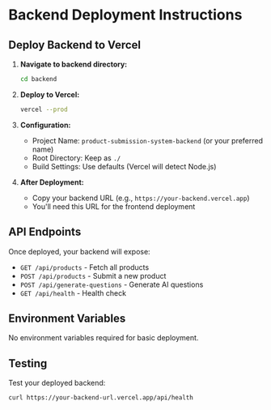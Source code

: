 # Backend Deployment Instructions

## Deploy Backend to Vercel

1. **Navigate to backend directory:**
   ```bash
   cd backend
   ```

2. **Deploy to Vercel:**
   ```bash
   vercel --prod
   ```

3. **Configuration:**
   - Project Name: `product-submission-system-backend` (or your preferred name)
   - Root Directory: Keep as `./`
   - Build Settings: Use defaults (Vercel will detect Node.js)

4. **After Deployment:**
   - Copy your backend URL (e.g., `https://your-backend.vercel.app`)
   - You'll need this URL for the frontend deployment

## API Endpoints

Once deployed, your backend will expose:
- `GET /api/products` - Fetch all products
- `POST /api/products` - Submit a new product
- `POST /api/generate-questions` - Generate AI questions
- `GET /api/health` - Health check

## Environment Variables

No environment variables required for basic deployment.

## Testing

Test your deployed backend:
```bash
curl https://your-backend-url.vercel.app/api/health
```
